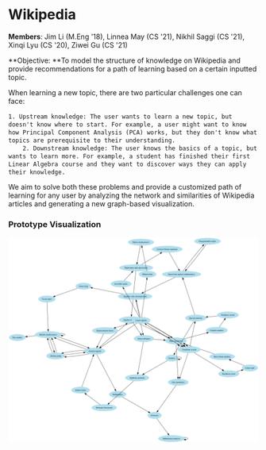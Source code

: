 # Wikipedia

**Members**: Jim Li (M.Eng '18), Linnea May (CS '21), Nikhil Saggi (CS '21), Xinqi Lyu (CS '20), Ziwei Gu (CS '21)

**Objective: **To model  the structure of knowledge on Wikipedia and provide recommendations for a path of learning based on a certain inputted topic. 

When learning a new topic, there are two particular challenges one can face: 

 	1. Upstream knowledge: The user wants to learn a new topic, but doesn't know where to start. For example, a user might want to know how Principal Component Analysis (PCA) works, but they don't know what topics are prerequisite to their understanding. 
		2. Downstream knowledge: The user knows the basics of a topic, but wants to learn more. For example, a student has finished their first Linear Algebra course and they want to discover ways they can apply their knowledge. 

We aim to solve both these problems and provide a customized path of learning for any user by analyzing the network and similarities of Wikipedia articles and generating a new graph-based visualization. 

### Prototype Visualization

![raph2.gv copy ](viz\graph3.png)